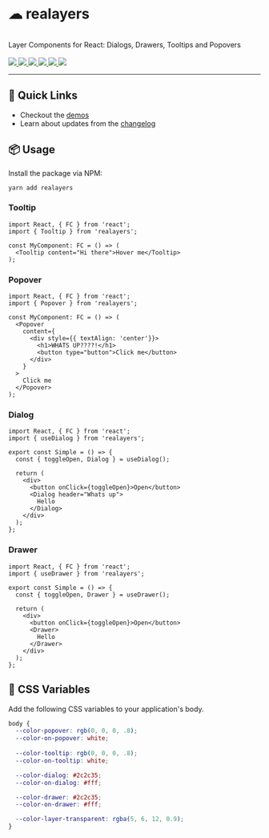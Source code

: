 <p align="center">
  <h1>☁ realayers</h1>
  <br />
  Layer Components for React: Dialogs, Drawers, Tooltips and Popovers
  <br /><br />
  <a href="https://github.com/reaviz/realayers/workflows/build/">
    <img src="https://github.com/reaviz/realayers/workflows/build/badge.svg?branch=master" />
  </a>
  <a href="https://npm.im/realayers">
    <img src="https://img.shields.io/npm/v/realayers.svg" />
  </a>
  <a href="https://npm.im/realayers">
    <img src="https://badgen.net/npm/dw/realayers" />
  </a>
  <a href="https://github.com/realayers/realayers/blob/master/LICENSE">
    <img src="https://badgen.now.sh/badge/license/apache2" />
  </a>
  <a href="https://bundlephobia.com/result?p=realayers">
    <img src="https://badgen.net/bundlephobia/minzip/realayers">
  </a>
  <a href="https://discord.gg/Jt4YBq5e">
    <img src="https://img.shields.io/discord/773948315037073409?label=discord">
  </a>
</p>

---

## 🚀 Quick Links

- Checkout the [demos](https://chromatic.com/library?appId=5f64a424915bb90022b5d92a&branch=master)
- Learn about updates from the [changelog](CHANGELOG.md)

## 📦 Usage
Install the package via NPM:

```
yarn add realayers
```

### Tooltip
```tsx
import React, { FC } from 'react';
import { Tooltip } from 'realayers';

const MyComponent: FC = () => (
  <Tooltip content="Hi there">Hover me</Tooltip>
);
```

### Popover
```tsx
import React, { FC } from 'react';
import { Popover } from 'realayers';

const MyComponent: FC = () => (
  <Popover
    content={
      <div style={{ textAlign: 'center'}}>
        <h1>WHATS UP????!</h1>
        <button type="button">Click me</button>
      </div>
    }
  >
    Click me
  </Popover>
);
```

### Dialog
```tsx
import React, { FC } from 'react';
import { useDialog } from 'realayers';

export const Simple = () => {
  const { toggleOpen, Dialog } = useDialog();

  return (
    <div>
      <button onClick={toggleOpen}>Open</button>
      <Dialog header="Whats up">
        Hello
      </Dialog>
    </div>
  );
};
```

### Drawer
```tsx
import React, { FC } from 'react';
import { useDrawer } from 'realayers';

export const Simple = () => {
  const { toggleOpen, Drawer } = useDrawer();

  return (
    <div>
      <button onClick={toggleOpen}>Open</button>
      <Drawer>
        Hello
      </Drawer>
    </div>
  );
};
```

## 🔭 CSS Variables
Add the following CSS variables to your application's body.

```css
body {
  --color-popover: rgb(0, 0, 0, .8);
  --color-on-popover: white;
  
  --color-tooltip: rgb(0, 0, 0, .8);
  --color-on-tooltip: white;

  --color-dialog: #2c2c35;
  --color-on-dialog: #fff;

  --color-drawer: #2c2c35;
  --color-on-drawer: #fff;

  --color-layer-transparent: rgba(5, 6, 12, 0.9);
}
```
